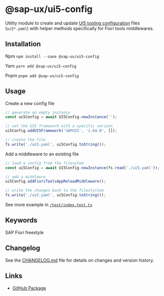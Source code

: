 # @sap-ux/ui5-config
Utility module to create and update [UI5 tooling configuration](https://sap.github.io/ui5-tooling/pages/Configuration/) files (`ui5*.yaml`) with helper methods specifically for Fiori tools middlewares.

## Installation
Npm
`npm install --save @sap-ux/ui5-config`

Yarn
`yarn add @sap-ux/ui5-config`

Pnpm
`pnpm add @sap-ux/ui5-config`

## Usage

Create a new config file
```javascript
// generate an empty instance
const ui5Config = await UI5Config.newInstance('');

// set the UI5 framework with a specific version
ui5Config.addUI5Framework('SAPUI5', '1.64.0', []);

// create the file
fs.write('./ui5.yaml', ui5Config.toString());
```

Add a middleware to an existing file
```javascript
// load a config from the filesytem
const ui5Config = await UI5Config.newInstance(fs.read('./ui5.yaml'));

// add a middlewre
ui5Config.addFioriToolsAppReloadMiddleware();

// write the changes back to the filestystem
fs.write('./ui5.yaml', ui5Config.toString());
```

See more example in [`/test/index.test.ts`](./test/index.test.ts)

## Keywords
SAP Fiori freestyle

## Changelog

See the [CHANGELOG.md](https://github.com/SAP/open-ux-tools/blob/main/packages/ui5-config/CHANGELOG.md) file for details on changes and version history.
## Links

- [GitHub Package](https://github.com/SAP/open-ux-tools/tree/main/packages/ui5-config)